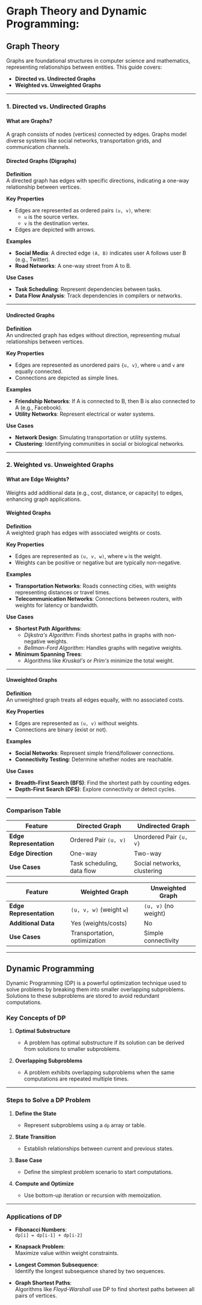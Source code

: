 # Graph Theory and Dynamic Programming: 
## Graph Theory

Graphs are foundational structures in computer science and mathematics, representing relationships between entities. This guide covers:

- **Directed vs. Undirected Graphs**
- **Weighted vs. Unweighted Graphs**

---

### 1. Directed vs. Undirected Graphs

#### What are Graphs?
A graph consists of nodes (vertices) connected by edges. Graphs model diverse systems like social networks, transportation grids, and communication channels.

#### **Directed Graphs (Digraphs)**

**Definition**  
A directed graph has edges with specific directions, indicating a one-way relationship between vertices.

**Key Properties**  
- Edges are represented as ordered pairs `(u, v)`, where:
  - `u` is the source vertex.
  - `v` is the destination vertex.
- Edges are depicted with arrows.

**Examples**  
- **Social Media**: A directed edge `(A, B)` indicates user A follows user B (e.g., Twitter).  
- **Road Networks**: A one-way street from A to B.

**Use Cases**  
- **Task Scheduling**: Represent dependencies between tasks.  
- **Data Flow Analysis**: Track dependencies in compilers or networks.

---

#### **Undirected Graphs**

**Definition**  
An undirected graph has edges without direction, representing mutual relationships between vertices.

**Key Properties**  
- Edges are represented as unordered pairs `{u, v}`, where `u` and `v` are equally connected.
- Connections are depicted as simple lines.

**Examples**  
- **Friendship Networks**: If A is connected to B, then B is also connected to A (e.g., Facebook).  
- **Utility Networks**: Represent electrical or water systems.

**Use Cases**  
- **Network Design**: Simulating transportation or utility systems.  
- **Clustering**: Identifying communities in social or biological networks.

---

### 2. Weighted vs. Unweighted Graphs

#### **What are Edge Weights?**
Weights add additional data (e.g., cost, distance, or capacity) to edges, enhancing graph applications.

#### **Weighted Graphs**

**Definition**  
A weighted graph has edges with associated weights or costs.

**Key Properties**  
- Edges are represented as `(u, v, w)`, where `w` is the weight.  
- Weights can be positive or negative but are typically non-negative.

**Examples**  
- **Transportation Networks**: Roads connecting cities, with weights representing distances or travel times.  
- **Telecommunication Networks**: Connections between routers, with weights for latency or bandwidth.

**Use Cases**  
- **Shortest Path Algorithms**:  
  - *Dijkstra's Algorithm*: Finds shortest paths in graphs with non-negative weights.  
  - *Bellman-Ford Algorithm*: Handles graphs with negative weights.  
- **Minimum Spanning Trees**:  
  - Algorithms like *Kruskal's* or *Prim's* minimize the total weight.

---

#### **Unweighted Graphs**

**Definition**  
An unweighted graph treats all edges equally, with no associated costs.

**Key Properties**  
- Edges are represented as `(u, v)` without weights.  
- Connections are binary (exist or not).

**Examples**  
- **Social Networks**: Represent simple friend/follower connections.  
- **Connectivity Testing**: Determine whether nodes are reachable.

**Use Cases**  
- **Breadth-First Search (BFS)**: Find the shortest path by counting edges.  
- **Depth-First Search (DFS)**: Explore connectivity or detect cycles.

---

### Comparison Table

| Feature              | Directed Graph          | Undirected Graph       |
|----------------------|-------------------------|------------------------|
| **Edge Representation** | Ordered Pair `(u, v)`  | Unordered Pair `{u, v}`|
| **Edge Direction**     | One-way                | Two-way                |
| **Use Cases**          | Task scheduling, data flow | Social networks, clustering |

| Feature              | Weighted Graph          | Unweighted Graph       |
|----------------------|-------------------------|------------------------|
| **Edge Representation** | `(u, v, w)` (weight `w`) | `(u, v)` (no weight)   |
| **Additional Data**    | Yes (weights/costs)     | No                     |
| **Use Cases**          | Transportation, optimization | Simple connectivity    |

---

## Dynamic Programming

Dynamic Programming (DP) is a powerful optimization technique used to solve problems by breaking them into smaller overlapping subproblems. Solutions to these subproblems are stored to avoid redundant computations.

### Key Concepts of DP

1. **Optimal Substructure**  
   - A problem has optimal substructure if its solution can be derived from solutions to smaller subproblems.

2. **Overlapping Subproblems**  
   - A problem exhibits overlapping subproblems when the same computations are repeated multiple times.

---

### Steps to Solve a DP Problem

1. **Define the State**  
   - Represent subproblems using a `dp` array or table.

2. **State Transition**  
   - Establish relationships between current and previous states.

3. **Base Case**  
   - Define the simplest problem scenario to start computations.

4. **Compute and Optimize**  
   - Use bottom-up iteration or recursion with memoization.

---

### Applications of DP

- **Fibonacci Numbers**:  
  `dp[i] = dp[i-1] + dp[i-2]`

- **Knapsack Problem**:  
  Maximize value within weight constraints.

- **Longest Common Subsequence**:  
  Identify the longest subsequence shared by two sequences.

- **Graph Shortest Paths**:  
  Algorithms like *Floyd-Warshall* use DP to find shortest paths between all pairs of vertices.



